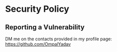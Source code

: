 # Security Policy

## Reporting a Vulnerability

DM me on the contacts provided in my profile page: https://github.com/OmpalYadav
